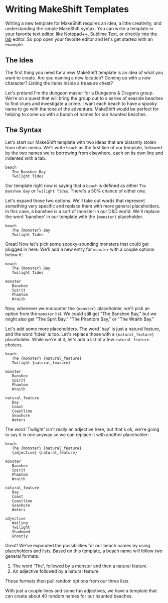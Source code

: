 # Writing MakeShift Templates
Writing a new template for MakeShift requires an idea, a little creativity, and understanding the simple MakeShift syntax. You can write a template in your favorite text editor, like Notepad++, Sublime Text, or directly into the [lab](lab.html) editor. So pop open your favorite editor and let's get started with an example.

## The Idea
The first thing you need for a new MakeShift template is an idea of what you want to create. Are you naming a new location? Coming up with a new character? Listing the items inside a treasure chest? 

Let's pretend I'm the dungeon master for a Dungeons & Dragons group. We're on a quest that will bring the group out to a series of seaside beaches to find clues and investigate a crime. I want each beach to have a spooky name to go with the tone of the adventure. MakeShift would be perfect for helping to come up with a bunch of names for our haunted beaches.

## The Syntax
Let's start our MakeShift template with two ideas that are blatantly stolen from other media. We'll write `beach` as the first line of our template, followed by the two names we're borrowing from elsewhere, each on its own line and indented with a tab.
```
beach
   The Banshee Bay
   Twilight Tides
```
Our template right now is saying that a `beach` is defined as either `The Banshee Bay` or `Twilight Tides`. There's a 50% chance of either one.

Let's expand those two options. We'll take out words that represent something very specific and replace them with more general placeholders. In this case, a banshee is a sort of monster in our D&D world. We'll replace the word 'banshee' in our template with the `{monster}` placeholder. 
```
beach
   The {monster} Bay
   Twilight Tides
```

Great! Now let's pick some spooky-sounding monsters that could get plugged in here. We'll add a new entry for `monster` with a couple options below it:
```
beach
   The {monster} Bay
   Twilight Tides

monster
   Banshee
   Spirit
   Phantom
   Wraith
```

Now, whenever we encounter the `{monster}` placeholder, we'll pick an option from the `monster` list. We could still get "The Banshee Bay," but we might also get "The Sprit Bay," "The Phantom Bay," or "The Wraith Bay."

Let's add some more placeholders. The word 'bay' is just a natural feature, and the word 'tides' is too. Let's replace those with a `{natural_feature}` placeholder. While we're at it, let's add a list of a few `natural_feature` choices.
```
beach
   The {monster} {natural_feature}
   Twilight {natural_feature}

monster
   Banshee
   Spirit
   Phantom
   Wraith

natural_feature
   Bay
   Coast
   Coastline
   Seashore
   Waters
```

The word 'Twilight' isn't really an adjective here, but that's ok, we're going to say it is one anyway so we can replace it with another placeholder:
```
beach
   The {monster} {natural_feature}
   {adjective} {natural_feature}

monster
   Banshee
   Spirit
   Phantom
   Wraith

natural_feature
   Bay
   Coast
   Coastline
   Seashore
   Waters

adjective
   Wailing
   Twilight
   Shadowed
   Ghostly
```

Great! We've expanded the possibilities for our beach names by using placeholders and lists. Based on this template, a beach name will follow two general formats:
1. The word 'The', followed by a monster and then a natural feature
2. An adjective followed by a natural feature

Those formats then pull random options from our three lists.

With just a couple lines and some fun adjectives, we have a template that can create about 40 random names for our haunted beaches.